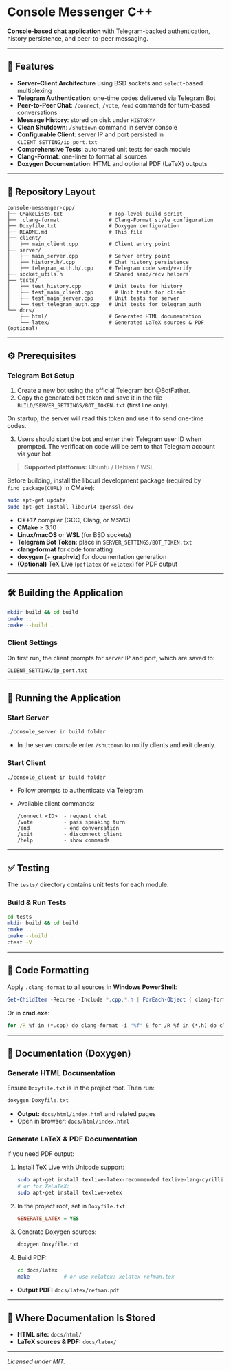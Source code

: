 # Console Messenger C++

**Console-based chat application** with Telegram-backed authentication, history persistence, and peer-to-peer messaging.

---

## 🚀 Features

- **Server–Client Architecture** using BSD sockets and `select`-based multiplexing  
- **Telegram Authentication**: one-time codes delivered via Telegram Bot  
- **Peer-to-Peer Chat**: `/connect`, `/vote`, `/end` commands for turn-based conversations  
- **Message History**: stored on disk under `HISTORY/`  
- **Clean Shutdown**: `/shutdown` command in server console  
- **Configurable Client**: server IP and port persisted in `CLIENT_SETTING/ip_port.txt`  
- **Comprehensive Tests**: automated unit tests for each module  
- **Clang-Format**: one-liner to format all sources  
- **Doxygen Documentation**: HTML and optional PDF (LaTeX) outputs  

---

## 📁 Repository Layout

```
console-messenger-cpp/
├── CMakeLists.txt               # Top-level build script
├── .clang-format                # Clang-Format style configuration
├── Doxyfile.txt                 # Doxygen configuration
├── README.md                    # This file
├── client/
│   ├── main_client.cpp          # Client entry point
├── server/
│   ├── main_server.cpp          # Server entry point
│   ├── history.h/.cpp           # Chat history persistence
│   ├── telegram_auth.h/.cpp     # Telegram code send/verify
├── socket_utils.h               # Shared send/recv helpers
├── tests/
│   ├── test_history.cpp         # Unit tests for history
│   ├── test_main_client.cpp       # Unit tests for client
│   ├── test_main_server.cpp     # Unit tests for server
│   └── test_telegram_auth.cpp   # Unit tests for telegram_auth
└── docs/
    ├── html/                    # Generated HTML documentation
    └── latex/                   # Generated LaTeX sources & PDF (optional)
```

---

## ⚙️ Prerequisites

### Telegram Bot Setup

1. Create a new bot using the official Telegram bot @BotFather.
2. Copy the generated bot token and save it in the file `BUILD/SERVER_SETTINGS/BOT_TOKEN.txt`
   (first line only).

On startup, the server will read this token and use it to send one-time codes.

3. Users should start the bot and enter their Telegram user ID when prompted.
   The verification code will be sent to that Telegram account via your bot.


> **Supported platforms:** Ubuntu / Debian / WSL

Before building, install the libcurl development package (required by `find_package(CURL)` in CMake):

```bash
sudo apt-get update
sudo apt-get install libcurl4-openssl-dev
```

- **C++17** compiler (GCC, Clang, or MSVC)  
- **CMake** ≥ 3.10  
- **Linux/macOS** or **WSL** (for BSD sockets)  
- **Telegram Bot Token**: place in `SERVER_SETTINGS/BOT_TOKEN.txt`  
- **clang-format** for code formatting  
- **doxygen** (+ **graphviz**) for documentation generation  
- **(Optional)** TeX Live (`pdflatex` or `xelatex`) for PDF output  

---

## 🛠️ Building the Application

```bash
mkdir build && cd build
cmake ..
cmake --build .
```

### Client Settings

On first run, the client prompts for server IP and port, which are saved to:

```
CLIENT_SETTING/ip_port.txt
```

---

## 🎯 Running the Application

### Start Server

```bash
./console_server in build folder
```

- In the server console enter `/shutdown` to notify clients and exit cleanly.

### Start Client

```bash
./console_client in build folder
```

- Follow prompts to authenticate via Telegram.  
- Available client commands:

  ```
  /connect <ID>  - request chat
  /vote          - pass speaking turn
  /end           - end conversation
  /exit          - disconnect client
  /help          - show commands
  ```

---

## ✅ Testing

The `tests/` directory contains unit tests for each module.

### Build & Run Tests

```bash
cd tests
mkdir build && cd build
cmake ..
cmake --build .
ctest -V
```

---

## 🎨 Code Formatting

Apply `.clang-format` to all sources in **Windows PowerShell**:

```powershell
Get-ChildItem -Recurse -Include *.cpp,*.h | ForEach-Object { clang-format -i $_.FullName }
```

Or in **cmd.exe**:

```cmd
for /R %f in (*.cpp) do clang-format -i "%f" & for /R %f in (*.h) do clang-format -i "%f"
```

---

## 📖 Documentation (Doxygen)

### Generate HTML Documentation

Ensure `Doxyfile.txt` is in the project root. Then run:

```bash
doxygen Doxyfile.txt
```

- **Output:** `docs/html/index.html` and related pages  
- Open in browser: `docs/html/index.html`

### Generate LaTeX & PDF Documentation

If you need PDF output:

1. Install TeX Live with Unicode support:
   ```bash
   sudo apt-get install texlive-latex-recommended texlive-lang-cyrillic
   # or for XeLaTeX:
   sudo apt-get install texlive-xetex
   ```

2. In the project root, set in `Doxyfile.txt`:
   ```ini
   GENERATE_LATEX = YES
   ```

3. Generate Doxygen sources:
   ```bash
   doxygen Doxyfile.txt
   ```

4. Build PDF:
   ```bash
   cd docs/latex
   make           # or use xelatex: xelatex refman.tex
   ```

- **Output PDF:** `docs/latex/refman.pdf`

---

## 📂 Where Documentation Is Stored

- **HTML site:** `docs/html/`  
- **LaTeX sources & PDF:** `docs/latex/`  

---

*Licensed under MIT.*